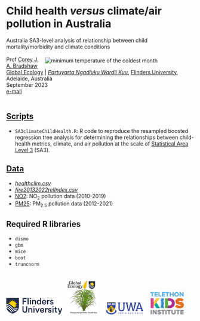 # Child health <em>versus</em> climate/air pollution in Australia
Australia SA3-level analysis of relationship between child mortality/morbidity and climate conditions
<img align="right" src="www/ausminTcMoTransp.png" alt="minimum temperature of the coldest month" width="400" style="margin-top: 20px">
<br>
<br>
Prof <a href="https://globalecologyflinders.com/people/#DIRECTOR">Corey J. A. Bradshaw</a> <br>
<a href="http://globalecologyflinders.com" target="_blank">Global Ecology</a> | <em><a href="https://globalecologyflinders.com/partuyarta-ngadluku-wardli-kuu/" target="_blank">Partuyarta Ngadluku Wardli Kuu</a></em>, <a href="http://flinders.edu.au" target="_blank">Flinders University</a>, Adelaide, Australia <br>
September 2023<br>
<a href=mailto:corey.bradshaw@flinders.edu.au>e-mail</a> <br>
<br>

## <a href="https://github.com/cjabradshaw/AusChildHlthClim/tree/main/scripts">Scripts</a>
- <code>SA3climateChildHealth.R</code>: R code to reproduce the resampled boosted regression tree analysis for determining the relationships between child-health metrics, climate, and air pollution at the scale of <a href="https://www.abs.gov.au/ausstats/abs@.nsf/Lookup/by%20Subject/1270.0.55.001~July%202016~Main%20Features~Statistical%20Area%20Level%203%20(SA3)~10015">Statistical Area Level 3</a> (SA3).

## <a href="https://github.com/cjabradshaw/AusChildHlthClim/tree/main/data/brtdata">Data</a>
- <em><a href="https://github.com/cjabradshaw/AusChildHlthClim/blob/main/data/climhealth/healthclim.csv">healthclim.csv</a></em>
- <em><a href="https://github.com/cjabradshaw/AusChildHlthClim/blob/main/data/fire/fire20132022relIndex.csv">fire20132022relIndex.csv</a></em>
- <a href="https://github.com/cjabradshaw/AusChildHlthClim/tree/main/data/NO2">NO2</a>: NO<sub>2</sub> pollution data (2010-2019)
- <a href="https://github.com/cjabradshaw/AusChildHlthClim/tree/main/data/PM25">PM25</a>: PM<sub>2.5</sub> pollution data (2012-2021)

## Required R libraries
- <code>dismo</code>
- <code>gbm</code>
- <code>mice</code>
- <code>boot</code>
- <code>truncnorm</code>

<p><a href="https://www.flinders.edu.au"><img align="bottom-left" src="www/Flinders_University_Logo_Horizontal_RGB_Master.png" alt="Flinders University" width="150" style="margin-top: 20px"></a> &nbsp; <a href="https://globalecologyflinders.com"><img align="bottom-left" src="www/GEL Logo Kaurna New Transp.png" alt="GEL" width="85" style="margin-top: 20px"></a> &nbsp; &nbsp; <a href="https://www.uwa.edu.au/"><img align="bottom-left" src="www/uwa2.png" alt="UWA" width="100" style="margin-top: 20px"></a> &nbsp; &nbsp; <a href="https://www.telethonkids.org.au"><img align="bottom-left" src="www/tkilogo.png" alt="TKI" width="90" style="margin-top: 20px"></a>
